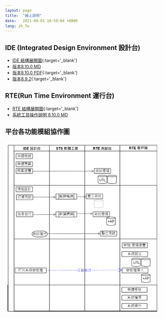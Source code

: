 ```yaml
---
layout: page
title:  "線上說明"
date:   2021-09-01 10:59:04 +0800
lang: zh_Tw
---
```


## IDE (Integrated Design Environment 設計台)
- [IDE 結構展開圖](https://gitmind.com/app/doc/bde2737708){:target='_blank'}
- [版本8.10.0 MD](/doc/8.10.0/zh-Hant/index.html)
- [版本8.10.0 PDF](/library/8.10.0/zh-Hant/index.html){:target='_blank'}
- [版本8.9.2](/library/8.9.2/index.html){:target='_blank'}


## RTE(Run Time Environment 運行台)
- [RTE 結構展開圖](https://gitmind.com/app/doc/6522738050){:target='_blank'}
- [系統工具操作說明 8.10.0 MD](/doc/RTE_8.10.0/zh-Hant/index.html)

## 平台各功能模組協作圖
![](Module_cooperation.png)

